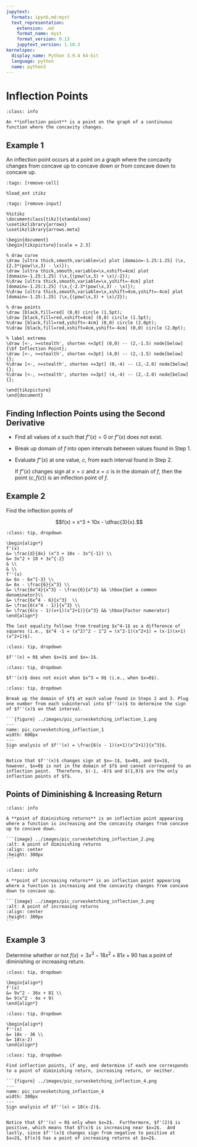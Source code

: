 ```yaml
---
jupytext:
  formats: ipynb,md:myst
  text_representation:
    extension: .md
    format_name: myst
    format_version: 0.13
    jupytext_version: 1.10.3
kernelspec:
  display_name: Python 3.9.4 64-bit
  language: python
  name: python3
---
```

# Inflection Points



```{admonition} Definition
:class: info

An **inflection point** is a point on the graph of a continuous function where the concavity changes.
```



## Example 1

An inflection point occurs at a point on a graph where the concavity changes from concave up to concave down or from concave down to concave up.


```{code-cell}
:tags: [remove-cell]

%load_ext itikz
```

```{code-cell}
:tags: [remove-input]

%%itikz
\documentclass[tikz]{standalone}
\usetikzlibrary{arrows}
\usetikzlibrary{arrows.meta}

\begin{document}
\begin{tikzpicture}[scale = 2.3]
     
% draw curve
\draw [ultra thick,smooth,variable=\x] plot [domain=-1.25:1.25] (\x,{2.3*(pow(\x,3) - \x)});
\draw [ultra thick,smooth,variable=\x,xshift=4cm] plot [domain=-1.25:1.25] (\x,{(pow(\x,3) + \x)/-2});
%\draw [ultra thick,smooth,variable=\x,yshift=-4cm] plot [domain=-1.25:1.25] (\x,{-2.3*(pow(\x,3) - \x)});
%\draw [ultra thick,smooth,variable=\x,xshift=4cm,yshift=-4cm] plot [domain=-1.25:1.25] (\x,{(pow(\x,3) + \x)/2});

% draw points
\draw [black,fill=red] (0,0) circle (1.5pt);
\draw [black,fill=red,xshift=4cm] (0,0) circle (1.5pt);
%\draw [black,fill=red,yshift=-4cm] (0,0) circle (2.0pt);
%\draw [black,fill=red,xshift=4cm,yshift=-4cm] (0,0) circle (2.0pt);

% label extrema
\draw [<-, >=stealth', shorten <=3pt] (0,0) -- (2,-1.5) node[below] {\bf Inflection Point}; 
\draw [<-, >=stealth', shorten <=3pt] (4,0) -- (2,-1.5) node[below] {}; 
%\draw [<-, >=stealth', shorten <=3pt] (0,-4) -- (2,-2.0) node[below] {}; 
%\draw [<-, >=stealth', shorten <=3pt] (4,-4) -- (2,-2.0) node[below] {}; 

\end{tikzpicture}
\end{document}
```


## Finding Inflection Points using the Second Derivative

- Find all values of $x$ such that $f''(x) = 0$ or $f''(x)$ does not exist.
- Break up domain of $f$ into open intervals between values found in Step 1.
- Evaluate $f''(x)$ at one value, $c$, from each interval found in Step 2.  

  If $f''(x)$ changes sign at $x=c$ and $x=c$ is in the domain of $f$, then the point $(c,f(c))$ is an inflection point of $f$. 


## Example 2

Find the inflection points of 

$$f(x) = x^3 + 10x - \dfrac{3}{x}.$$


```{admonition} Step 1:  Compute $f''(x)$.
:class: tip, dropdown

\begin{align*}
f'(x) 
&= \frac{d}{dx} (x^3 + 10x - 3x^{-1}) \\
&= 3x^2 + 10 + 3x^{-2} 
& \\
& \\
f''(x) 
&= 6x - 6x^{-3} \\
&= 6x - \frac{6}{x^3} \\
&= \frac{6x^4}{x^3} - \frac{6}{x^3} && \hbox{Get a common denominator}\\
&= \frac{6x^4 - 6}{x^3}  \\
&= \frac{6(x^4 - 1)}{x^3} \\
&= \frac{6(x - 1)(x+1)(x^2+1)}{x^3} && \hbox{Factor numerator}
\end{align*}

The last equality follows from treating $x^4-1$ as a difference of squares (i.e., $x^4 -1 = (x^2)^2 - 1^2 = (x^2-1)(x^2+1) = (x-1)(x+1)(x^2+1)$).
```


```{admonition} Step 2: Find all values of $x$ such that $f''(x) = 0$.
:class: tip, dropdown

$f''(x) = 0$ when $x=1$ and $x=-1$.
```


```{admonition} Step 3: Find all values of $x$ such that $f''(x)$ does not exist.
:class: tip, dropdown

$f''(x)$ does not exist when $x^3 = 0$ (i.e., when $x=0$).
```


````{admonition} Step 4: Break up the domain of $f$.
:class: tip, dropdown

Break up the domain of $f$ at each value found in Steps 2 and 3. Plug one number from each subinterval into $f''(x)$ to determine the sign of $f''(x)$ on that interval.

```{figure} ../images/pic_curvesketching_inflection_1.png
---
name: pic_curvesketching_inflection_1
width: 600px
---
Sign analysis of $f''(x) = \frac{6(x - 1)(x+1)(x^2+1)}{x^3}$.
```

Notice that $f''(x)$ changes sign at $x=-1$, $x=0$, and $x=1$, however, $x=0$ is not in the domain of $f$ and cannot correspond to an inflection point.  Therefore, $(-1, -8)$ and $(1,8)$ are the only inflection points of $f$.
````


## Points of Diminishing & Increasing Return

````{admonition} Point of Diminishing Returns
:class: info

A **point of diminishing returns** is an inflection point appearing where a function is increasing and the concavity changes from concave up to concave down.

```{image} ../images/pic_curvesketching_inflection_2.png
:alt: A point of diminishing returns
:align: center
:height: 300px
```
````


````{admonition} Point of Increasing Returns
:class: info

A **point of increasing returns** is an inflection point appearing where a function is increasing and the concavity changes from concave down to concave up.

```{image} ../images/pic_curvesketching_inflection_3.png
:alt: A point of increasing returns
:align: center
:height: 300px
```
````


## Example 3

Determine whether or not $f(x) = 3x^3-18x^2+81x+90$ has a point of diminishing or increasing return.


```{admonition} Step 1:  Compute $f'(x)$.
:class: tip, dropdown

\begin{align*}
f'(x)
&= 9x^2 - 36x + 81 \\
&= 9(x^2 - 4x + 9)
\end{align*}
```


```{admonition} Step 2:  Compute $f''(x)$.
:class: tip, dropdown

\begin{align*}
f''(x)
&= 18x - 36 \\
&= 18(x-2)
\end{align*}
```


````{admonition} Step 3:  Find and analyze inflection points.
:class: tip, dropdown

Find inflection points, if any, and determine if each one corresponds to a point of diminishing return, increasing return, or neither.

```{figure} ../images/pic_curvesketching_inflection_4.png
---
name: pic_curvesketching_inflection_4
width: 300px
---
Sign analysis of $f''(x) = 18(x-2)$.
``` 

Notice that $f''(x) = 0$ only when $x=2$.  Furthermore, $f'(2)$ is positive, which means that $f(x)$ is increasing near $x=2$.  And lastly, since $f''(x)$ changes sign from negative to positive at $x=2$, $f(x)$ has a point of increasing returns at $x=2$.
````




